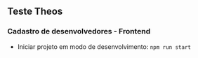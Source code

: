 ## Teste Theos
### Cadastro de desenvolvedores - Frontend

* Iniciar projeto em modo de desenvolvimento:
```npm run start```
